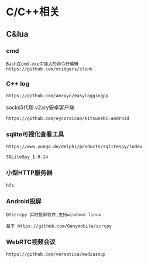 # C/C++相关

## C&lua

### cmd

```
Bash在cmd.exe中强大的命令行编辑
https://github.com/mridgers/clink
```

### C++ log

```
https://github.com/amrayn/easyloggingpp
```

socks5代理 v2ary安卓客户端

```
https://github.com/eycorsican/kitsunebi-android
```

### sqlite可视化查看工具

```
https://www.yunqa.de/delphi/products/sqlitespy/index

SQLiteSpy_1.9.14
```

### 小型HTTP服务器

```
hfs
```

### Android投屏

```
Qtscrcpy 实时投屏软件,支持windows linux

基于 https://github.com/Genymobile/scrcpy
```

### WebRTC视频会议

```
https://github.com/versatica/mediasoup
```



